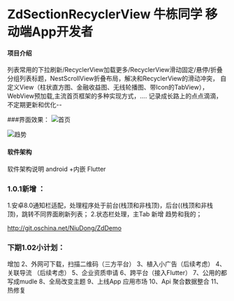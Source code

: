 # ZdSectionRecyclerView   牛栋同学 移动端App开发者

#### 项目介绍
列表常用的下拉刷新/RecyclerView加载更多/RecyclerView滑动固定/悬停/折叠分组列表标题，NestScrollView折叠布局，解决和RecyclerView的滑动冲突， 自定义View（柱状直方图、金融收益图、无线轮播图、带Icon的TabView），WebView预加载,主流首页框架的多种实现方式，.... 记录成长路上的点点滴滴，不定期更新和优化--

###界面效果：
![首页](https://github.com/NIUDONG2015/ZdSectionRecyclerView/blob/master/ZdSectionDemo-master/gif/home.jpg "在这里输入图片标题")

![趋势](https://github.com/NIUDONG2015/ZdSectionRecyclerView/blob/master/ZdSectionDemo-master/gif/qushi.jpg "在这里输入图片标题")

#### 软件架构
软件架构说明
android +内嵌 Flutter

### 1.0.1新增 ：  

1.安卓8.0通知栏适配，处理程序处于前台(栈顶和非栈顶)，后台((栈顶和非栈顶)，跳转不同界面刷新列表；
2.状态栏处理，主Tab 新增 趋势和我的；

http://git.oschina.net/NiuDong/ZdDemo



### 下期1.02小计划：

增加
2、外网可下载，扫描二维码（三方平台）
3、植入小广告（后续考虑）
4、关联导流  （后续考虑）
5、企业资质申请
6、跨平台（接入Flutter）
7、公用的都写成mudle
8、全局改变主题
9、上线App 应用市场
10、Api 聚合数据整合
11、热修复 
